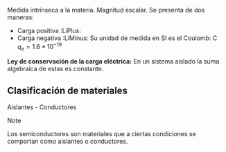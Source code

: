 Medida intrínseca a la materia.
Magnitud escalar. Se presenta de dos maneras: 
- Carga positiva :LiPlus:
- Carga negativa :LiMinus:
Su unidad de medida en SI es el Coulomb: C
$q_{e}=1.6*10^{-19}$

**Ley de conservación de la carga eléctrica:** En un sistema aislado la suma algebraica de estas es constante.
## Clasificación de materiales
Aislantes - Conductores
> [!Note]
> Los semiconductores son materiales que a ciertas condiciones se comportan como aislantes o conductores.